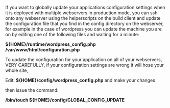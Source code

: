If you want to globally update your applications configuration settings when it is deployed with multiple webservers in production mode, you can ssh onto any webserver using the helperscripts on the build client and update the configuration file that you find in the config directory on the webserver, for example in the case of wordpress you can update the machine you are on by editing one of the following files and waiting for a minute:

**${HOME}/runtime/wordpress_config.php**  
**/var/www/html/configuration.php**  

To update the configuration for your application on all of your webservers, VERY CAREFULLY, if your configuration settings are wrong it will hose your whole site,

Edit: **${HOME}/config/wordpress_config.php** and make your changes

then issue the command: 

**/bin/touch ${HOME}/config/GLOBAL_CONFIG_UPDATE**
